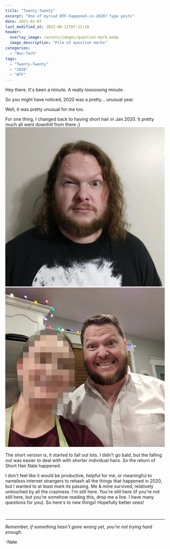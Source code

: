 ```yaml
---
title: "Twenty-Twenty"
excerpt: "One of myriad WTF-happened-in-2020? type posts"
date: 2021-01-07
last_modified_at: 2022-08-21T07:12:18
header:
  overlay_image: /assets/images/question-mark.webp
  image_description: "Pile of question marks"
categories:
  - "Non-Tech"
tags:
  - "Twenty-Twenty"
  - "2020"
  - "WTF"
---
```


Hey there. It's been a minute. A really loooooong minute.

So you might have noticed, 2020 was a pretty... unusual year.

Well, it was pretty unusual for me too.

For one thing, I changed back to having short hair in Jan 2020. It pretty much all went downhill from there ;)
![long hair Nate](/assets/images/nate-long-hair.webp "Long hair") ![short hair Nate](/assets/images/nate-short-hair.webp "Short hair")


The short version is, it started to fall out lots. I didn't go bald, but the falling out was easier to deal with with shorter individual hairs. So the return of Short Hair Nate happened.

I don't feel like it would be productive, helpful for me, or meaningful to nameless internet strangers to rehash all the things that happened in 2020, but I wanted to at least mark its passing. Me & mine survived, relatively untouched by all the craziness. I'm still here. You're still here (if you're not still here, but you're somehow reading this, drop me a line. I have many questions for you). So here's to new things! Hopefully better ones!


<br />

___

_Remember, if something hasn't gone wrong yet, you're not trying hard enough._

-Nate
